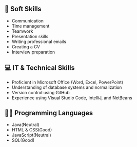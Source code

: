 ## 🧠 Soft Skills
- Communication
- Time management
- Teamwork
- Presentation skills
- Writing professional emails
- Creating a CV
- Interview preparation

## 💻 IT & Technical Skills
- Proficient in Microsoft Office (Word, Excel, PowerPoint)
- Understanding of database systems and normalization
- Version control using GitHub
- Experience using Visual Studio Code, IntelliJ, and NetBeans

## 🧑‍💻 Programming Languages
- Java(Neutral)
- HTML & CSS(Good)
- JavaScript(Neutral)
- SQL(Good)
